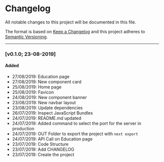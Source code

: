 # Changelog

All notable changes to this project will be documented in this file.

The format is based on [Keep a Changelog](http://keepachangelog.com/en/1.0.0/)
and this project adheres to [Semantic Versioning](http://semver.org/spec/v2.0.0.html).

---

### [v0.1.0; 23-08-2019]

#### Added
- 27/08/2019: Education page
- 27/08/2019: New component card
- 25/08/2019: Home page
- 25/08/2019: Favicon
- 24/08/2019: New component banner
- 23/08/2019: New navbar layout
- 23/08/2019: Update dependencies
- 26/07/2019: Inspect JavaScript Bundles
- 24/07/2019: README.md updated
- 24/07/2019: Added command to select the port for the server in production
- 24/07/2019: OUT Folder to export the project with `next export`
- 24/07/2019: API Call on Education page
- 23/07/2019: Code Structure
- 23/07/2019: Add CHANGELOG
- 23/07/2019: Create the project
